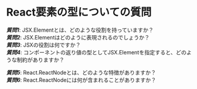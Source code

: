 # React要素の型についての質問

***質問1***: JSX.Elementとは、どのような役割を持っていますか？  
***質問2***: JSX.Elementはどのように表現されるのでしょうか？  
***質問3***: JSXの役割は何ですか？  
***質問4***: コンポーネントの返り値の型としてJSX.Elementを指定すると、どのような制約がありますか？  

***質問5***: React.ReactNodeとは、どのような特徴がありますか？  
***質問6***: React.ReactNodeには何が含まれることがありますか？